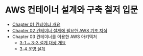 # AWS 컨테이너 설계와 구축 철저 입문
- [Chapter 01 컨테이너 개요](01.container-overview.md)
- [Chapter 02 컨테이너 설계에 필요한 AWS 기초 지식](02.aws-container-basic.md)
- Chapter 03 컨테이너를 이용한 AWS 아키텍처
  - [3-1 ~ 3-3 설계 대상 개요](03-aws-container-architecture/3-1.architecture-overview.md)
  - [3-4 운영 설계](03-aws-container-architecture/3-4.operation-design.md)
